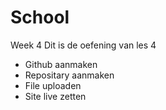 # School
Week 4
Dit is de oefening van les 4
* Github aanmaken
* Repositary aanmaken
* File uploaden
* Site live zetten

